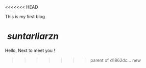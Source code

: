 <<<<<<< HEAD


This is my first blog 



​                                                                                           *suntarliarzn*
=======
Hello, Next to meet you！
>>>>>>> parent of d1862dc... new
